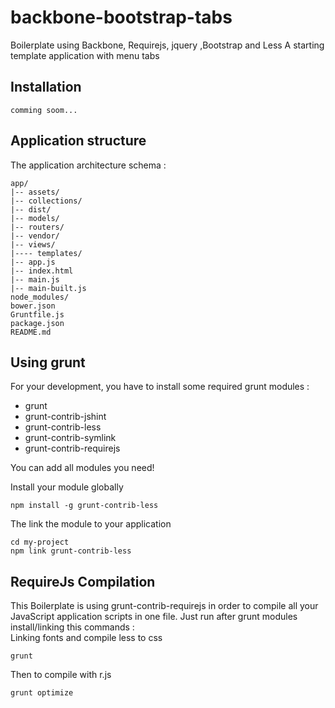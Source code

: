 # backbone-bootstrap-tabs
Boilerplate using Backbone, Requirejs, jquery ,Bootstrap and Less
A starting template application with menu tabs

## Installation

```
comming soom...
```

## Application structure
The application architecture schema :
```
app/
|-- assets/
|-- collections/
|-- dist/
|-- models/
|-- routers/
|-- vendor/
|-- views/
|---- templates/
|-- app.js
|-- index.html
|-- main.js
|-- main-built.js
node_modules/
bower.json
Gruntfile.js
package.json
README.md

```
## Using grunt

For your development, you have to install some required grunt modules :
- grunt
- grunt-contrib-jshint
- grunt-contrib-less
- grunt-contrib-symlink
- grunt-contrib-requirejs

You can add all modules you need!

Install your module globally
```
npm install -g grunt-contrib-less
```
The link the module to your application
```
cd my-project
npm link grunt-contrib-less
```
## RequireJs Compilation
This Boilerplate is using grunt-contrib-requirejs in order to compile all your
JavaScript application scripts in one file.
Just run after grunt modules install/linking this commands :  
Linking fonts and compile less to css
```
grunt
```
Then to compile with r.js
```
grunt optimize
```
